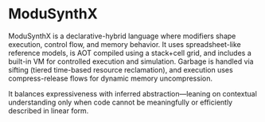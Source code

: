 # ModuSynthX

ModuSynthX is a declarative-hybrid language where modifiers shape execution, control flow, and memory behavior. It uses spreadsheet-like reference models, is AOT compiled using a stack+cell grid, and includes a built-in VM for controlled execution and simulation. Garbage is handled via sifting (tiered time-based resource reclamation), and execution uses compress-release flows for dynamic memory uncompression.

It balances expressiveness with inferred abstraction—leaning on contextual understanding only when code cannot be meaningfully or efficiently described in linear form.
